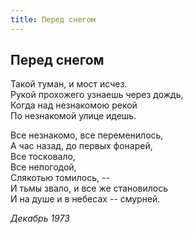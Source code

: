 ```yaml
---
title: Перед снегом
---
```

## Перед снегом

Такой туман, и мост исчез.\
Рукой прохожего узнаешь через дождь,\
Когда над незнакомою рекой\
По незнакомой улице идешь.

Все незнакомо, все переменилось,\
А час назад, до первых фонарей,\
Все тосковало,\
Все непогодой,\
Слякотью томилось, --\
И тьмы звало, и все же становилось\
И на душе и в небесах -- смурней.

*Декабрь 1973*